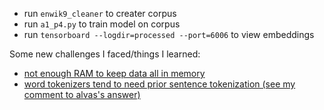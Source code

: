 * run `enwik9_cleaner` to creater corpus
* run `a1_p4.py` to train model on corpus
* run `tensorboard --logdir=processed --port=6006` to view embeddings


Some new challenges I faced/things I learned:
 * [not enough RAM to keep data all in memory][1]
 * [word tokenizers tend to need prior sentence tokenization (see my comment to alvas's answer)][2]

[1]: https://stackoverflow.com/questions/45340148/python-memory-usage-txt-file-much-smaller-than-python-list-containing-file-text
[2]: https://stackoverflow.com/questions/45339229/nltk-word-tokenize-why-do-sentence-tokenization-before-word-tokenization
